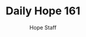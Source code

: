 ---
image: /assets/img/daily-hope-default-artwork.png
title: Daily Hope 161
number: 161
categories:
  - Daily Hope
author: Hope Staff
notes: Daily Hope 161
embed: >-
  <iframe style="border-radius:12px" src="https://open.spotify.com/embed/episode/5B72IfsSRz4zHxN2NvigRd?utm_source=generator" width="100%" height="152" frameBorder="0" allowfullscreen="" allow="autoplay; clipboard-write; encrypted-media; fullscreen; picture-in-picture" loading="lazy"></iframe>
---